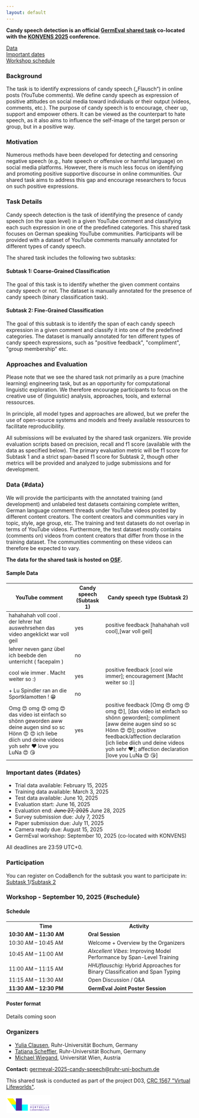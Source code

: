 ```yaml
---
layout: default
---
```


**Candy speech detection is an official [GermEval shared task](https://germeval.github.io/) co-located with the [KONVENS 2025](https://konvens-2025.hs-hannover.de/) conference.** 

[Data](#data)\
[Important dates](#dates)\
[Workshop schedule](#schedule)

### Background 

The task is to identify expressions of candy speech („Flausch“) in online posts (YouTube comments).
We define candy speech as expression of positive attitudes on social media toward individuals or their output (videos, comments, etc.).
The purpose of candy speech is to encourage, cheer up, support and empower others. 
It can be viewed as the counterpart to hate speech, as it also aims to influence the self-image of the target person or group, but in a positive way.

### Motivation

Numerous methods have been developed for detecting and censoring negative speech (e.g., hate speech or offensive or harmful language) on social media platforms. 
However, there is much less focus on identifying and promoting positive supportive discourse in online communities. Our shared task aims to address this gap and encourage researchers to focus on such positive expressions.

### Task Details

Candy speech detection is the task of identifying the presence of candy speech (on the span level) in a given YouTube comment and classifying each such expression in one of the predefined categories. 
This shared task focuses on German speaking YouTube communities. Participants will be provided with a dataset of YouTube comments manually annotated for different types of candy speech. 

The shared task includes the following two subtasks:

#### Subtask 1: Coarse-Grained Classification
The goal of this task is to identify whether the given comment contains candy speech or not. The dataset is manually annotated for the presence of candy speech (binary classification task).

#### Subtask 2: Fine-Grained Classification
The goal of this subtask is to identify the span of each candy speech expression in a given comment and classify it into one of the predefined categories. The dataset is manually annotated for ten different types of candy speech expressions, such as "positive feedback", "compliment", "group membership" etc.

### Approaches and Evaluation

Please note that we see the shared task not primarily as a pure (machine learning) engineering task, but as an opportunity for computational linguistic exploration. We therefore encourage participants to focus on the creative use of (linguistic) analysis, approaches, tools, and external ressources.

In principle, all model types and approaches are allowed, but we prefer the use of open-source systems and models and freely available ressources to facilitate reproducibility.

All submissions will be evaluated by the shared task organizers. We provide evaluation scripts based on precision, recall and f1 score (available with the data as specified below). The primary evaluation metric will be f1 score for Subtask 1 and a strict span-based f1 score for Subtask 2, though other metrics will be provided and analyzed to judge submissions and for development. 

### Data {#data}

We will provide the participants with the annotated training (and development) and unlabeled test datasets containing complete written, German language comment threads under YouTube videos posted by different content creators. 
The content creators and communities vary in topic, style, age group, etc. 
The training and test datasets do not overlap in terms of YouTube videos. Furthermore, the test dataset mostly contains (comments on) videos from content creators that differ from those in the training dataset. The communities commenting on these videos can therefore be expected to vary.

 
**The data for the shared task is hosted on [OSF](https://osf.io/4g8zb/).**


#### Sample Data

 
<table>
<thead>
<tr class="header">
<th>YouTube comment</th>
<th>Candy speech (Subtask 1)</th>
<th>Candy speech type (Subtask 2)</th>
</tr>
</thead>
<tbody>
<tr>
<td markdown="span">hahahahah voll cool . der lehrer hat auswehrsehen das video angeklickt war voll geil</td>
<td markdown="span">yes</td>
<td markdown="span">positive feedback [hahahahah voll cool],[war voll geil]</td>
</tr>
<tr>
<td markdown="span">lehrer neven ganz übel ich beebde den unterricht ( facepalm )</td>
<td markdown="span">no</td>
<td markdown="span"> </td>
</tr>
<tr>
<td markdown="span">cool wie immer . Macht weiter so :)</td>
<td markdown="span">yes</td>
<td markdown="span">positive feedback [cool wie immer]; encouragement [Macht weiter so :)]</td>
</tr>
<tr>
<td markdown="span">+ Lu Spindler ran an die Sportklamotten ! 😁</td>
<td markdown="span">no</td>
<td markdown="span"> </td>
</tr>
<tr>
<td markdown="span">Omg 😍 omg 😍 omg 😍 das video ist einfach so shönn geworden aww deine augen sind so sc Hönn 😍 😍 ich liebe diich und deine videos yoh sehr ❤ love you LuNa 😍 😘</td>
<td markdown="span">yes</td>
<td markdown="span">positive feedback [Omg 😍 omg 😍 omg 😍], [das video ist einfach so shönn geworden]; compliment [aww deine augen sind so sc Hönn 😍 😍]; positive feedback/affection declaration [ich liebe diich und deine videos yoh sehr ❤]; affection declaration [love you LuNa 😍 😘]</td>
</tr>
</tbody>
</table>


### Important dates {#dates}

- Trial data available: February 15, 2025
- Training data available: March 3, 2025
- Test data available: June 10, 2025
- Evaluation start: June 16, 2025
- Evaluation end: <del>June 27, 2025</del> June 28, 2025
- Survey submission due: July 7, 2025
- Paper submission due: July 11, 2025
- Camera ready due: August 15, 2025
- GermEval workshop: September 10, 2025 (co-located with KONVENS)


All deadlines are 23:59 UTC+0.

### Participation

You can register on CodaBench for the subtask you want to participate in: [Subtask 1](https://www.codabench.org/competitions/6120/)/[Subtask 2](https://www.codabench.org/competitions/7921/)

### Workshop - September 10, 2025 {#schedule}

#### Schedule

<table>
  <tr>
    <th style="width: 200px;">Time</th>
    <th>Activity</th>
  </tr>
  <tr>
    <td><strong>10:30 AM – 11:30 AM</strong></td>
    <td><strong>Oral Session</strong></td>
  </tr>
  <tr>
    <td>10:30 AM – 10:45 AM</td>
    <td>Welcome + Overview by the Organizers</td>
  </tr>
  <tr>
    <td>10:45 AM – 11:00 AM</td>
    <td><em>AIxcellent Vibes</em>: Improving Model Performance by Span-Level Training</td>
  </tr>
  <tr>
    <td>11:00 AM – 11:15 AM</td>
    <td><em>HHUflauschig</em>: Hybrid Approaches for Binary Classification and Span Typing</td>
  </tr>
  <tr>
    <td>11:15 AM – 11:30 AM</td>
    <td>Open Discussion / Q&A</td>
  </tr>
  <tr>
    <td><strong>11:30 AM – 12:30 PM</strong></td>
    <td><strong>GermEval Joint Poster Session</strong></td>
  </tr>
</table>

#### Poster format

Details coming soon

### Organizers

- [Yulia Clausen](https://www.virtuelle-lebenswelten.de/early-career-forum/clausen-yulia/), Ruhr-Universität Bochum, Germany
- [Tatjana Scheffler](http://staff.germanistik.rub.de/digitale-forensische-linguistik/), Ruhr-Universität Bochum, Germany
- [Michael Wiegand](https://homepage.univie.ac.at/michael.wiegand/), Universität Wien, Austria

__Contact:__ <germeval-2025-candy-speech@ruhr-uni-bochum.de>

This shared task is conducted as part of the project D03, [CRC 1567 "Virtual Lifeworlds"](https://www.virtuelle-lebenswelten.de/).

[<img src="assets/sfb-logo.png" width="120">](https://www.virtuelle-lebenswelten.de/)


